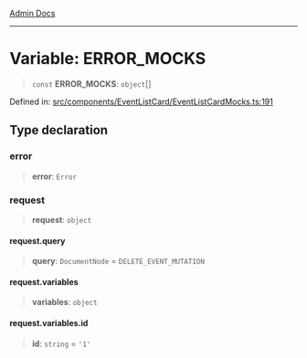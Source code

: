 [Admin Docs](/)

***

# Variable: ERROR\_MOCKS

> `const` **ERROR\_MOCKS**: `object`[]

Defined in: [src/components/EventListCard/EventListCardMocks.ts:191](https://github.com/gautam-divyanshu/talawa-admin/blob/d5fea688542032271211cd43ee86c7db0866bcc0/src/components/EventListCard/EventListCardMocks.ts#L191)

## Type declaration

### error

> **error**: `Error`

### request

> **request**: `object`

#### request.query

> **query**: `DocumentNode` = `DELETE_EVENT_MUTATION`

#### request.variables

> **variables**: `object`

#### request.variables.id

> **id**: `string` = `'1'`
